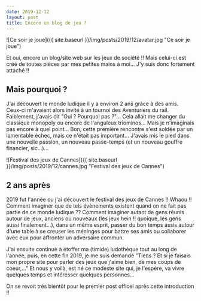 ```yaml
---
date: 2019-12-12
layout: post
title: Encore un blog de jeu ?
---
```


![Ce soir je joue]({{ site.baseurl }}/img/posts/2019/12/avatar.jpg "Ce soir je joue")

Et oui, encore un blog/site web sur les jeux de société !! Mais celui-ci est créé de toutes pièces par mes petites mains à moi... J'y suis donc fortement attaché !!

<!--more-->

## Mais pourquoi ?

J'ai découvert le monde ludique il y a environ 2 ans grâce à des amis. Ceux-ci m'avaient alors invité à un tournoi des Aventuriers du rail.
Faiblement, j'avais dit "Oui ? Pourquoi pas ?"... Cela allait me changer du classique monopoly ou encore de l'anguleux triominos...
Mais je n'imaginais pas encore à quel point...
Bon, cette première rencontre s'est soldée par un lamentable échec, mais ce n'était pas important... J'avais mis le pied dans une nouvelle passion, un nouveau passe-temps (et un nouveau gouffre financier, sic...)...

![Festival des jeux de Cannes]({{ site.baseurl }}/img/posts/2019/12/cannes.jpg "Festival des jeux de Cannes")


## 2 ans après

2019 fut l'année ou j'ai découvert le festival des jeux de Cannes !! Whaou !! Comment imaginer que de tels évènements existent quand on ne fait pas partie de ce monde ludique ?? Comment imaginer autant de gens réunis autour de jeux, anciens ou nouveaux (les jeux hein !! quoique, les gens aussi finalement...), dans un même esprit, passer du bon temps assis autour d'une table à se creuser les méninges pour battre ses amis ou collaborer avec eux pour affronter un adversaire commun.

J'ai ensuite continué à étoffer ma (timide) ludothèque tout au long de l'année, puis, en cette fin 2019, je me suis demandé "Tiens ? Et si je faisais mon propre site pour parler des jeux que j'aime bien, de mes coups de coeur,..." Et nous y voilà, est né ce modeste site qui, je l'espère, va vivre quelques temps et intéresser quelques personnes...

On se revoit très bientôt pour le premier post officel après cette introduction !!

